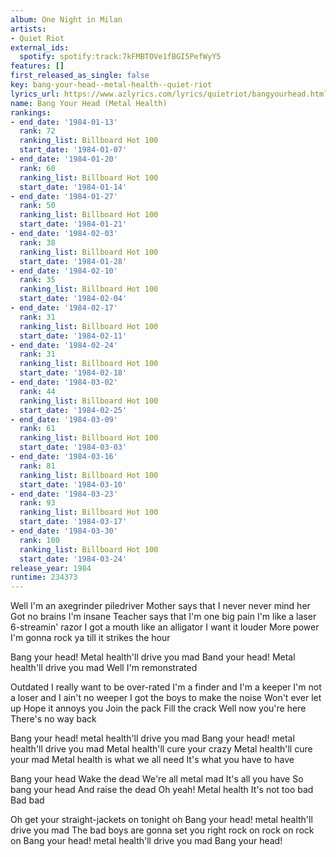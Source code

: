 ```yaml
---
album: One Night in Milan
artists:
- Quiet Riot
external_ids:
  spotify: spotify:track:7kFMBTOVe1fBGI5PefWyY5
features: []
first_released_as_single: false
key: bang-your-head--metal-health--quiet-riot
lyrics_url: https://www.azlyrics.com/lyrics/quietriot/bangyourhead.html
name: Bang Your Head (Metal Health)
rankings:
- end_date: '1984-01-13'
  rank: 72
  ranking_list: Billboard Hot 100
  start_date: '1984-01-07'
- end_date: '1984-01-20'
  rank: 60
  ranking_list: Billboard Hot 100
  start_date: '1984-01-14'
- end_date: '1984-01-27'
  rank: 50
  ranking_list: Billboard Hot 100
  start_date: '1984-01-21'
- end_date: '1984-02-03'
  rank: 38
  ranking_list: Billboard Hot 100
  start_date: '1984-01-28'
- end_date: '1984-02-10'
  rank: 35
  ranking_list: Billboard Hot 100
  start_date: '1984-02-04'
- end_date: '1984-02-17'
  rank: 31
  ranking_list: Billboard Hot 100
  start_date: '1984-02-11'
- end_date: '1984-02-24'
  rank: 31
  ranking_list: Billboard Hot 100
  start_date: '1984-02-18'
- end_date: '1984-03-02'
  rank: 44
  ranking_list: Billboard Hot 100
  start_date: '1984-02-25'
- end_date: '1984-03-09'
  rank: 61
  ranking_list: Billboard Hot 100
  start_date: '1984-03-03'
- end_date: '1984-03-16'
  rank: 81
  ranking_list: Billboard Hot 100
  start_date: '1984-03-10'
- end_date: '1984-03-23'
  rank: 93
  ranking_list: Billboard Hot 100
  start_date: '1984-03-17'
- end_date: '1984-03-30'
  rank: 100
  ranking_list: Billboard Hot 100
  start_date: '1984-03-24'
release_year: 1984
runtime: 234373
---
```

Well I'm an axegrinder piledriver
Mother says that I never never mind her
Got no brains I'm insane
Teacher says that I'm one big pain
I'm like a laser 6-streamin' razor
I got a mouth like an alligator
I want it louder
More power
I'm gonna rock ya till it strikes the hour

Bang your head! Metal health'll drive you mad
Band your head! Metal health'll drive you mad
Well I'm remonstrated

Outdated I really want to be over-rated
I'm a finder and I'm a keeper
I'm not a loser and I ain't no weeper
I got the boys to make the noise
Won't ever let up
Hope it annoys you
Join the pack
Fill the crack
Well now you're here
There's no way back

Bang your head! metal health'll drive you mad
Bang your head! metal health'll drive you mad
Metal health'll cure your crazy
Metal health'll cure your mad
Metal health is what we all need
It's what you have to have

Bang your head
Wake the dead
We're all metal mad
It's all you have
So bang your head
And raise the dead
Oh yeah!
Metal health
It's not too bad
Bad bad

Oh get your straight-jackets on tonight oh
Bang your head! metal health'll drive you mad
The bad boys are gonna set you right rock on rock on rock on
Bang your head! metal health'll drive you mad
Bang your head!
